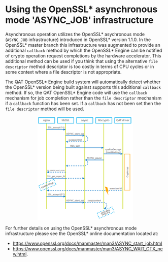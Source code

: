 # Using the OpenSSL\* asynchronous mode 'ASYNC_JOB' infrastructure

Asynchronous operation utilizes the OpenSSL\* asychronous mode (`ASYNC_JOB`
infrastructure) introduced in OpenSSL\* version 1.1.0.  In the
OpenSSL\* master branch this infrastructure was augmented to provide an
additional `callback` method by which the OpenSSL\* Engine can be notified
of crypto operation request completions by the hardware accelerator. This
additional method can be used if you think that using the alternative
`file descriptor` method descriptor is too costly in terms of CPU cycles
or in some context where a file descriptor is not appropriate.

The QAT OpenSSL\* Engine build system will automatically detect whether the
OpenSSL\* version being built against supports this additional `callback` method.
If so, the QAT OpenSSL\* Engine code will use the `callback`
mechanism for job completion rather than the `file descriptor`
mechanism if a `callback` function has been set. If a `callback` has not
been set then the `file descriptor` method will be used.

<p align=center>
<img src="images/async.png" alt="drawing" width="300"/>
</p>

For further details on using the OpenSSL\* asynchronous mode infrastructure please
see the OpenSSL\* online documentation located at:
- <https://www.openssl.org/docs/manmaster/man3/ASYNC_start_job.html>
- <https://www.openssl.org/docs/manmaster/man3/ASYNC_WAIT_CTX_new.html>.

